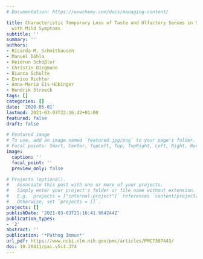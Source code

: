 ```yaml
---
# Documentation: https://wowchemy.com/docs/managing-content/

title: Characteristic Temporary Loss of Taste and Olfactory Senses in SARS-CoV-2-positive-Individuals
  with Mild Symptoms
subtitle: ''
summary: ''
authors:
- Ricarda M. Schmithausen
- Manuel Döhla
- Heidrun Schöβler
- Christin Diegmann
- Bianca Schulte
- Enrico Richter
- Anna-Maria Eis-Hübinger
- Hendrik Streeck
tags: []
categories: []
date: '2020-05-01'
lastmod: 2021-03-03T22:16:42+01:00
featured: false
draft: false

# Featured image
# To use, add an image named `featured.jpg/png` to your page's folder.
# Focal points: Smart, Center, TopLeft, Top, TopRight, Left, Right, BottomLeft, Bottom, BottomRight.
image:
  caption: ''
  focal_point: ''
  preview_only: false

# Projects (optional).
#   Associate this post with one or more of your projects.
#   Simply enter your project's folder or file name without extension.
#   E.g. `projects = ["internal-project"]` references `content/project/deep-learning/index.md`.
#   Otherwise, set `projects = []`.
projects: []
publishDate: '2021-03-03T21:16:41.964244Z'
publication_types:
- '2'
abstract: ''
publication: '*Pathog Immun*'
url_pdf: https://www.ncbi.nlm.nih.gov/pmc/articles/PMC7307443/
doi: 10.20411/pai.v5i1.374
---
```

